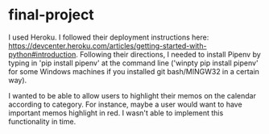 # final-project

I used Heroku. I followed their deployment instructions here:
https://devcenter.heroku.com/articles/getting-started-with-python#introduction.
Following their directions, I needed to install Pipenv by typing in
'pip install pipenv' at the command line ('winpty pip install pipenv' for
some Windows machines if you installed git bash/MINGW32 in a certain way).

I wanted to be able to allow users to highlight their memos on the calendar
according to category. For instance, maybe a user would want to have important
memos highlight in red. I wasn't able to implement this functionality in time.
